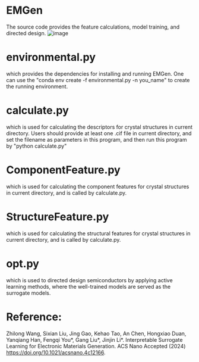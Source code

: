 # EMGen

The source code provides the feature calculations, model training, and directed design.
![image](https://github.com/CodingWZL/ElecML/assets/104205506/59a4c1ab-904e-4eec-9feb-7b30f4134edd)

# environmental.py
which provides the dependencies for installing and running EMGen.
One can use the "conda env create -f environmental.py -n you_name" to create the running environment.

# calculate.py
which is used for calculating the descriptors for crystal structures in current directory. Users should provide at least one .cif file in current directory, and set the filename as parameters in this program, and then run this program by "python calculate.py"

# ComponentFeature.py
which is used for calculating the component features for crystal structures in current directory, and is called by calculate.py.

# StructureFeature.py
which is used for calculating the structural features for crystal structures in current directory, and is called by calculate.py.

# opt.py
which is used to directed design semiconductors by applying active learning methods, where the well-trained models are served as the surrogate models.

# Reference:
Zhilong Wang, Sixian Liu, Jing Gao, Kehao Tao, An Chen, Hongxiao Duan, Yanqiang Han, Fengqi You*, Gang Liu*, Jinjin Li*. Interpretable Surrogate Learning for Electronic Materials Generation. ACS Nano Accepted (2024) https://doi.org/10.1021/acsnano.4c12166.
